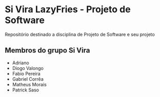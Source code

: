 # Si Vira LazyFries - Projeto de Software

Repositório destinado a disciplina de Projeto de Software e seu projeto

## Membros do grupo Si Vira
- Adriano
- Diogo Valongo
- Fabio Pereira
- Gabriel Corrêa
- Matheus Morais
- Patrick Saso